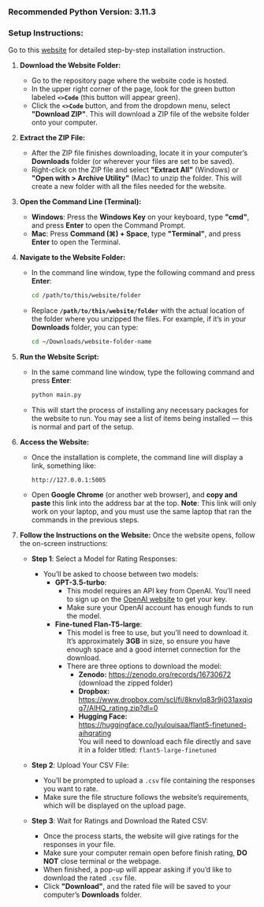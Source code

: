 ### Recommended Python Version: **3.11.3**

### **Setup Instructions:**

Go to this [website](https://aihqrating.readthedocs.io/en/latest/index.html) for detailed step-by-step installation instruction. 

1. **Download the Website Folder:**
   - Go to the repository page where the website code is hosted.
   - In the upper right corner of the page, look for the green button labeled **`<>Code`** (this button will appear green).
   - Click the **`<>Code`** button, and from the dropdown menu, select **"Download ZIP"**. This will download a ZIP file of the website folder onto your computer.

2. **Extract the ZIP File:**
   - After the ZIP file finishes downloading, locate it in your computer’s **Downloads** folder (or wherever your files are set to be saved).
   - Right-click on the ZIP file and select **"Extract All"** (Windows) or **"Open with > Archive Utility"** (Mac) to unzip the folder. This will create a new folder with all the files needed for the website.

3. **Open the Command Line (Terminal):**
   - **Windows**: Press the **Windows Key** on your keyboard, type **"cmd"**, and press **Enter** to open the Command Prompt.
   - **Mac**: Press **Command (⌘) + Space**, type **"Terminal"**, and press **Enter** to open the Terminal.

4. **Navigate to the Website Folder:**
   - In the command line window, type the following command and press **Enter**:
     ```bash
     cd /path/to/this/website/folder
     ```
   - Replace **`/path/to/this/website/folder`** with the actual location of the folder where you unzipped the files. For example, if it’s in your **Downloads** folder, you can type:
     ```bash
     cd ~/Downloads/website-folder-name
     ```

5. **Run the Website Script:**
   - In the same command line window, type the following command and press **Enter**:
     ```bash
     python main.py
     ```
   - This will start the process of installing any necessary packages for the website to run. You may see a list of items being installed — this is normal and part of the setup.

6. **Access the Website:**
   - Once the installation is complete, the command line will display a link, something like:
     ```
     http://127.0.0.1:5005
     ```
   - Open **Google Chrome** (or another web browser), and **copy and paste** this link into the address bar at the top. 
     **Note**: This link will only work on your laptop, and you must use the same laptop that ran the commands in the previous steps.

7. **Follow the Instructions on the Website:**
   Once the website opens, follow the on-screen instructions:
   
   - **Step 1**: Select a Model for Rating Responses:
     - You’ll be asked to choose between two models:
       - **GPT-3.5-turbo**:
         - This model requires an API key from OpenAI. You’ll need to sign up on the [OpenAI website](https://beta.openai.com/) to get your key.
         - Make sure your OpenAI account has enough funds to run the model.
       - **Fine-tuned Flan-T5-large**:
         - This model is free to use, but you’ll need to download it. It’s approximately **3GB** in size, so ensure you have enough space and a good internet connection for the download.
         - There are three options to download the model:
            - **Zenodo:** https://zenodo.org/records/16730672 (download the zipped folder)
            - **Dropbox:** https://www.dropbox.com/scl/fi/8knvlq83r9j031axqiqq7/AIHQ_rating.zip?dl=0
            - **Hugging Face:** https://huggingface.co/lyulouisaa/flant5-finetuned-aihqrating  
          You will need to download each file directly and save it in a folder titled: ``flant5-large-finetuned``

   - **Step 2**: Upload Your CSV File:
     - You’ll be prompted to upload a `.csv` file containing the responses you want to rate.
     - Make sure the file structure follows the website’s requirements, which will be displayed on the upload page.

   - **Step 3**: Wait for Ratings and Download the Rated CSV:
     - Once the process starts, the website will give ratings for the responses in your file.
     - Make sure your computer remain open before finish rating, **DO NOT** close terminal or the webpage. 
     - When finished, a pop-up will appear asking if you’d like to download the rated `.csv` file.
     - Click **"Download"**, and the rated file will be saved to your computer’s **Downloads** folder.

